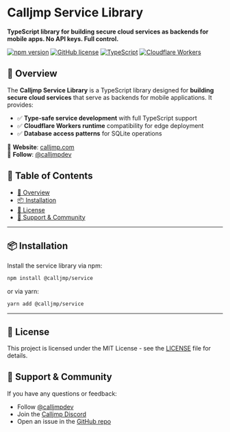 # Calljmp Service Library

**TypeScript library for building secure cloud services as backends for mobile apps. No API keys. Full control.**

[![npm version](https://img.shields.io/npm/v/@calljmp/service)](https://www.npmjs.com/package/@calljmp/service)
[![GitHub license](https://img.shields.io/github/license/calljmp/calljmp)](LICENSE)
[![TypeScript](https://img.shields.io/badge/TypeScript-Ready-blue)](https://www.typescriptlang.org/)
[![Cloudflare Workers](https://img.shields.io/badge/Cloudflare-Workers-orange)](https://workers.cloudflare.com/)

## 🚀 Overview

The **Calljmp Service Library** is a TypeScript library designed for **building secure cloud services** that serve as backends for mobile applications. It provides:

- ✅ **Type-safe service development** with full TypeScript support
- ✅ **Cloudflare Workers runtime** compatibility for edge deployment
- ✅ **Database access patterns** for SQLite operations

🔹 **Website**: [calljmp.com](https://calljmp.com)  
🔹 **Follow**: [@calljmpdev](https://x.com/calljmpdev)

## 📑 Table of Contents

- [🚀 Overview](#-overview)
- [📦 Installation](#-installation)
- [📄 License](#-license)
- [💬 Support & Community](#-support--community)

---

## 📦 Installation

Install the service library via npm:

```sh
npm install @calljmp/service
```

or via yarn:

```sh
yarn add @calljmp/service
```

---

## 📄 License

This project is licensed under the MIT License - see the [LICENSE](LICENSE) file for details.

## 💬 Support & Community

If you have any questions or feedback:

- Follow [@calljmpdev](https://x.com/calljmpdev)
- Join the [Calljmp Discord](https://discord.gg/DHsrADPUC6)
- Open an issue in the [GitHub repo](https://github.com/Calljmp/calljmp-react-native/issues)
